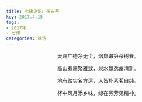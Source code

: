 ```yaml
---
title: 七律见识广德白茶
key: 2017.4.15
tags: 
- 2017年 
- 七律
categories: 律诗
---
```


<p align="center">天赐广德净无尘，烟岚嫩笋茶树春。
</p>
<p align="center">高山翡翠聚雅致，泉水飘逸蓄清新。
</p>
<p align="center">地有踏实名方远，人皆朴素茗自纯。
</p>
<p align="center">杯中风月添乡味，绿在芬芳见精神。
</p>
